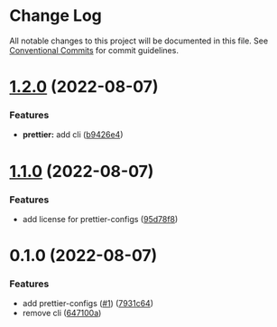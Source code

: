 # Change Log

All notable changes to this project will be documented in this file.
See [Conventional Commits](https://conventionalcommits.org) for commit guidelines.

# [1.2.0](https://github.com/Notekunn/lint/compare/@notekunn/prettier-configs@1.1.0...@notekunn/prettier-configs@1.2.0) (2022-08-07)


### Features

* **prettier:** add cli ([b9426e4](https://github.com/Notekunn/lint/commit/b9426e4ddce371fd65b27234fa1237df7922f253))





# [1.1.0](https://github.com/Notekunn/lint/compare/@notekunn/prettier-configs@0.1.0...@notekunn/prettier-configs@1.1.0) (2022-08-07)


### Features

* add license for prettier-configs ([95d78f8](https://github.com/Notekunn/lint/commit/95d78f89e24a8a1b1c84d8223f5247c43461c24f))





# 0.1.0 (2022-08-07)


### Features

* add prettier-configs ([#1](https://github.com/Notekunn/lint/issues/1)) ([7931c64](https://github.com/Notekunn/lint/commit/7931c6422f4b76d54e8c263ba6d7a2edd301587c))
* remove cli ([647100a](https://github.com/Notekunn/lint/commit/647100a902f3e9155d7616770e97de543b150f38))
